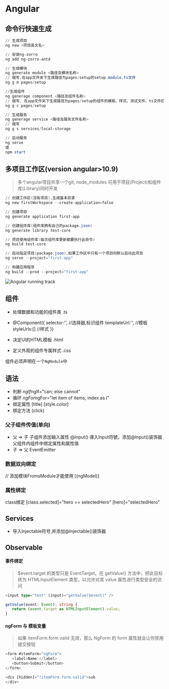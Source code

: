 # Angular

## 命令行快速生成

```powershell
// 生成项目
ng new <项目英文名>

// 安装ng-zorro
ng add ng-zorro-antd

// 生成模块
ng generate module <路径及模块名称>
// 缩写,在app文件夹下生成路径为pages/setup的setup.module.ts文件
ng g m pages/setup

//生成组件
ng generage component <路径及组件名称>
// 缩写, 在app文件夹下生成路径为pages/setup的组件的模板、样式、测试文件、ts文件四个文件
ng g c pages/setup

// 生成服务
ng generage service <路径及服务文件名称>
// 缩写
ng g s services/local-storage

// 启动服务
ng serve 
或
npm start 
```

## 多项目工作区(version angular>10.9)
> 多个angular项目共享一个git, node_modules 可用于项目(Project)和组件库(Library)同时开发

```powershell
// 创建工作区(没有项目),生成基本目录
ng new firstWorkspace --create-application=false

// 创建项目
ng generate application first-app

// 创建组件库(组件库拥有自己的package.json)
ng generate library test-core

// 项目使用组件库(每次组件库更新都要执行此命令)
ng build test-core

// 启动指定项目(package.json),如果工作区中只有一个项目则默认启动此项目
ng serve --project="first-app"

// 构建应用程序
ng build --prod --project="first-app"
```

![Angular running track](https://www.runoob.com/wp-content/uploads/2016/09/overview2.png)

## 组件

- 处理数据和功能的组件类 .ts

- @Component({
   selector:'',  //选择器,标识组件
   templateUrl:'', //模板
   styleUrls:[] //样式
  })

- 决定UI的HTML模板 .html
- 定义外观的组件专属样式 .css

 组件必须声明在一个`NgModule`中

## 语法

- 判断 *ngIf*ngIf="can; else cannot"
- 循环 *ngFor*ngFor="let item of items; index as i"
- 绑定属性 [title] [style.color]
- 绑定方法 (click)

### 父子组件传值(单向)

- 父 => 子
    子组件添加输入属性 @Input()  導入Input符號，添加@Input()装饰器
    父组件内组件中绑定属性和属性值
- 子 => 父
    EventEmitter

### 数据双向绑定

// 添加模块FromsModule才能使用
[(ngModel)]

### 属性绑定

  class绑定 [class.selected]="hero == selectedHero"
  [hero]="selectedHero"

## Services

- 导入Injectable符号,并添加@Injectable()装饰器

## Observable

#### 事件绑定

> $event.target 的类型只是 EventTarget。在 getValue() 方法中，把此目标转为 HTMLInputElement 类型，以允许对其 value 属性进行类型安全的访问

```ts
<input type="text" (input)="getValue($event)" />

getValue(event: Event): string {
   return (event.target as HTMLInputElement).value;
}
```

#### ngForm 与 模板变量

> 如果 itemForm.form.valid 无效，那么 NgForm 的 form 属性就会让你禁用提交按钮

```ts
<form #itemForm="ngForm">
   <label>Name:</label>
   <button>Submit</button>
</form>

<div [hidden]="!itemForm.form.valid">sub
</div>
```
